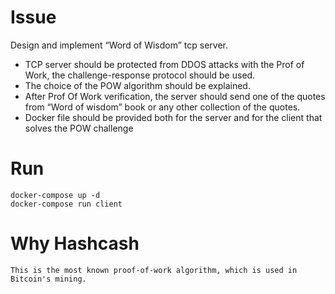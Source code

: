 # Issue

Design and implement “Word of Wisdom” tcp server.

   - TCP server should be protected from DDOS attacks with the Prof of Work, the challenge-response protocol should be used.
   - The choice of the POW algorithm should be explained.
   - After Prof Of Work verification, the server should send one of the quotes from “Word of wisdom” book or any other collection of the quotes.
   - Docker file should be provided both for the server and for the client that solves the POW challenge
# Run

    docker-compose up -d
    docker-compose run client

# Why Hashcash

    This is the most known proof-of-work algorithm, which is used in Bitcoin's mining.
